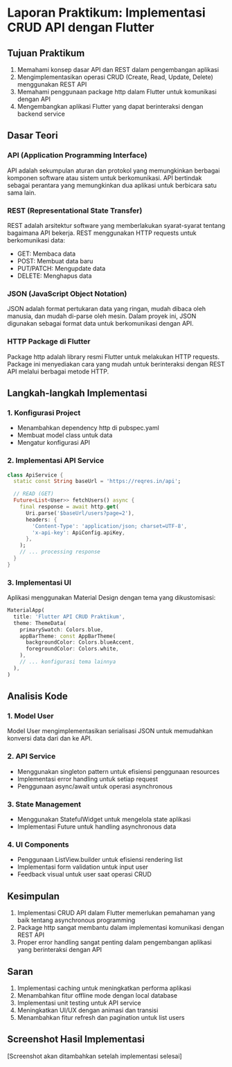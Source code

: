 # Laporan Praktikum: Implementasi CRUD API dengan Flutter

## Tujuan Praktikum
1. Memahami konsep dasar API dan REST dalam pengembangan aplikasi
2. Mengimplementasikan operasi CRUD (Create, Read, Update, Delete) menggunakan REST API
3. Memahami penggunaan package http dalam Flutter untuk komunikasi dengan API
4. Mengembangkan aplikasi Flutter yang dapat berinteraksi dengan backend service

## Dasar Teori

### API (Application Programming Interface)
API adalah sekumpulan aturan dan protokol yang memungkinkan berbagai komponen software atau sistem untuk berkomunikasi. API bertindak sebagai perantara yang memungkinkan dua aplikasi untuk berbicara satu sama lain.

### REST (Representational State Transfer)
REST adalah arsitektur software yang memberlakukan syarat-syarat tentang bagaimana API bekerja. REST menggunakan HTTP requests untuk berkomunikasi data:
- GET: Membaca data
- POST: Membuat data baru
- PUT/PATCH: Mengupdate data
- DELETE: Menghapus data

### JSON (JavaScript Object Notation)
JSON adalah format pertukaran data yang ringan, mudah dibaca oleh manusia, dan mudah di-parse oleh mesin. Dalam proyek ini, JSON digunakan sebagai format data untuk berkomunikasi dengan API.

### HTTP Package di Flutter
Package http adalah library resmi Flutter untuk melakukan HTTP requests. Package ini menyediakan cara yang mudah untuk berinteraksi dengan REST API melalui berbagai metode HTTP.

## Langkah-langkah Implementasi

### 1. Konfigurasi Project
- Menambahkan dependency http di pubspec.yaml
- Membuat model class untuk data
- Mengatur konfigurasi API

### 2. Implementasi API Service
```dart
class ApiService {
  static const String baseUrl = 'https://reqres.in/api';

  // READ (GET)
  Future<List<User>> fetchUsers() async {
    final response = await http.get(
      Uri.parse('$baseUrl/users?page=2'),
      headers: {
        'Content-Type': 'application/json; charset=UTF-8',
        'x-api-key': ApiConfig.apiKey,
      },
    );
    // ... processing response
  }
}
```

### 3. Implementasi UI
Aplikasi menggunakan Material Design dengan tema yang dikustomisasi:
```dart
MaterialApp(
  title: 'Flutter API CRUD Praktikum',
  theme: ThemeData(
    primarySwatch: Colors.blue,
    appBarTheme: const AppBarTheme(
      backgroundColor: Colors.blueAccent,
      foregroundColor: Colors.white,
    ),
    // ... konfigurasi tema lainnya
  ),
)
```

## Analisis Kode

### 1. Model User
Model User mengimplementasikan serialisasi JSON untuk memudahkan konversi data dari dan ke API.

### 2. API Service
- Menggunakan singleton pattern untuk efisiensi penggunaan resources
- Implementasi error handling untuk setiap request
- Penggunaan async/await untuk operasi asynchronous

### 3. State Management
- Menggunakan StatefulWidget untuk mengelola state aplikasi
- Implementasi Future untuk handling asynchronous data

### 4. UI Components
- Penggunaan ListView.builder untuk efisiensi rendering list
- Implementasi form validation untuk input user
- Feedback visual untuk user saat operasi CRUD

## Kesimpulan
1. Implementasi CRUD API dalam Flutter memerlukan pemahaman yang baik tentang asynchronous programming
2. Package http sangat membantu dalam implementasi komunikasi dengan REST API
3. Proper error handling sangat penting dalam pengembangan aplikasi yang berinteraksi dengan API

## Saran
1. Implementasi caching untuk meningkatkan performa aplikasi
2. Menambahkan fitur offline mode dengan local database
3. Implementasi unit testing untuk API service
4. Meningkatkan UI/UX dengan animasi dan transisi
5. Menambahkan fitur refresh dan pagination untuk list users

## Screenshot Hasil Implementasi
[Screenshot akan ditambahkan setelah implementasi selesai]


